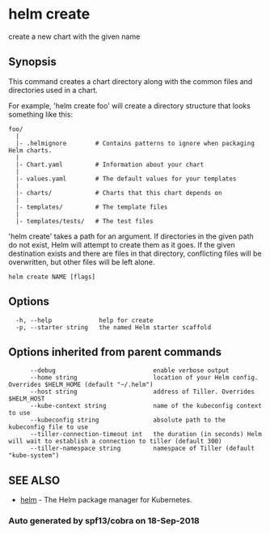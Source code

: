 # helm create

create a new chart with the given name

## Synopsis

This command creates a chart directory along with the common files and directories used in a chart.

For example, 'helm create foo' will create a directory structure that looks something like this:

```text
foo/
  |
  |- .helmignore        # Contains patterns to ignore when packaging Helm charts.
  |
  |- Chart.yaml         # Information about your chart
  |
  |- values.yaml        # The default values for your templates
  |
  |- charts/            # Charts that this chart depends on
  |
  |- templates/         # The template files
  |
  |- templates/tests/   # The test files
```

'helm create' takes a path for an argument. If directories in the given path do not exist, Helm will attempt to create them as it goes. If the given destination exists and there are files in that directory, conflicting files will be overwritten, but other files will be left alone.

```text
helm create NAME [flags]
```

## Options

```text
  -h, --help             help for create
  -p, --starter string   the named Helm starter scaffold
```

## Options inherited from parent commands

```text
      --debug                           enable verbose output
      --home string                     location of your Helm config. Overrides $HELM_HOME (default "~/.helm")
      --host string                     address of Tiller. Overrides $HELM_HOST
      --kube-context string             name of the kubeconfig context to use
      --kubeconfig string               absolute path to the kubeconfig file to use
      --tiller-connection-timeout int   the duration (in seconds) Helm will wait to establish a connection to tiller (default 300)
      --tiller-namespace string         namespace of Tiller (default "kube-system")
```

## SEE ALSO

* [helm](helm.md)     - The Helm package manager for Kubernetes.

### Auto generated by spf13/cobra on 18-Sep-2018

